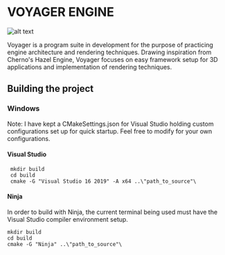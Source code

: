 # VOYAGER ENGINE

![alt text](https://draketuroth.files.wordpress.com/2018/09/voyager_logo_cover.jpg)

Voyager is a program suite in development for the purpose of practicing engine architecture and rendering techniques.
Drawing inspiration from Cherno's Hazel Engine, Voyager focuses on easy framework setup for 3D applications and implementation of rendering techniques. 

## Building the project

 ### Windows
 Note: I have kept a CMakeSettings.json for Visual Studio holding custom configurations set up for quick startup. Feel free to modify for your own configurations.
 
 #### Visual Studio 
	 mkdir build
	 cd build
     cmake -G "Visual Studio 16 2019" -A x64 ..\"path_to_source"\
	 
 #### Ninja
 In order to build with Ninja, the current terminal being used must have the Visual Studio compiler environment setup. 
 
	mkdir build
	cd build
    cmake -G "Ninja" ..\"path_to_source"\
 
 
